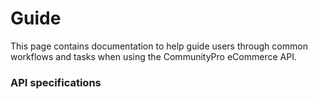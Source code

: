 # Guide

This page contains documentation to help guide users through common workflows and tasks when using the CommunityPro eCommerce API.

### API specifications
